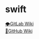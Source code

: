 # swift

[🌩GitLab Wiki](http://devyhan93.ddns.net:30000/Wiki/swift/wikis/Swift_Language)<br/>
[🌈GitHub Wiki](https://github.com/devyhan93/swift/wiki)
